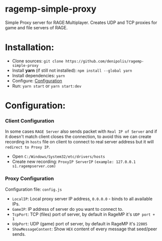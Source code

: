 # ragemp-simple-proxy

Simple Proxy server for RAGE:Multiplayer. Creates UDP and TCP proxies for game and file servers of RAGE.

# Installation:

- Clone sources: `git clone https://github.com/denipolis/ragemp-simple-proxy`
- Install **yarn** (if still not installed): `npm install --global yarn`
- Install dependencies: `yarn`
- Configure: [Configuration](#configuration)
- Run: `yarn start` or `yarn start:dev`

# Configuration:

### Client Configuration

In some cases `RAGE Server` also sends packet with `Real IP of Server` and if it doesn't match client closes the connection, to avoid this we can create recording in `hosts` file on client to connect to real server address but it will `redirect to Proxy IP`.

- Open `C:/Windows/System32/etc/drivers/hosts`
- Create new recording: `ProxyIP ServerIP` `(example: 127.0.0.1 s1.ragempserver.com)`

### Proxy Configuration

Configuration file: `config.js`

- `LocalIP`: Local proxy server IP address, `0.0.0.0` - binds to all available IPs.
- `GameIP`: IP address of server do you want to connect to.
- `TcpPort`: TCP (files) port of server, by default in RageMP it's `UDP port + 1`
- `UdpPort`: UDP (game) port of server, by default in RageMP it's `22005`
- `ShowMessageContent`: Show `HEX` content of every message that seed/peer sends.
